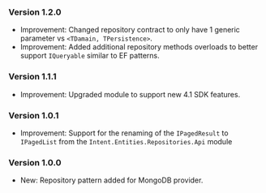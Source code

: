 ### Version 1.2.0

- Improvement: Changed repository contract to only have 1 generic parameter <TDomain> vs `<TDamain, TPersistence>`.
- Improvement: Added additional repository methods overloads to better support `IQueryable` similar to EF patterns.

### Version 1.1.1

- Improvement: Upgraded module to support new 4.1 SDK features.

### Version 1.0.1

- Improvement: Support for the renaming of the `IPagedResult` to `IPagedList` from the `Intent.Entities.Repositories.Api` module

### Version 1.0.0

- New: Repository pattern added for MongoDB provider.